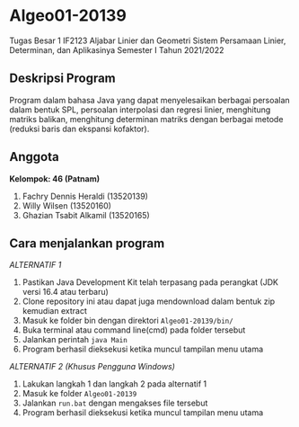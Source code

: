 # Algeo01-20139

Tugas Besar 1 IF2123
Aljabar Linier dan Geometri
Sistem Persamaan Linier, Determinan, dan Aplikasinya
Semester I Tahun 2021/2022

## Deskripsi Program
Program dalam bahasa Java yang dapat menyelesaikan berbagai persoalan dalam bentuk SPL, 
persoalan interpolasi dan regresi linier, menghitung matriks balikan, menghitung 
determinan matriks dengan berbagai metode (reduksi baris dan ekspansi kofaktor).


## Anggota
<b>Kelompok: 46 (Patnam)</b>
1. Fachry Dennis Heraldi (13520139)
2. Willy Wilsen (13520160)
3. Ghazian Tsabit Alkamil (13520165)

## Cara menjalankan program
*ALTERNATIF 1*
1. Pastikan Java Development Kit telah terpasang pada perangkat (JDK versi 16.4 atau terbaru)
2. Clone repository ini atau dapat juga mendownload dalam bentuk zip kemudian extract 
3. Masuk ke folder bin dengan direktori `Algeo01-20139/bin/`
4. Buka terminal atau command line(cmd) pada folder tersebut
5. Jalankan perintah `java Main`
6. Program berhasil dieksekusi ketika muncul tampilan menu utama

*ALTERNATIF 2 (Khusus Pengguna Windows)*
1. Lakukan langkah 1 dan langkah 2 pada alternatif 1
2. Masuk ke folder `Algeo01-20139` 
3. Jalankan `run.bat` dengan mengakses file tersebut
4. Program berhasil dieksekusi ketika muncul tampilan menu utama



